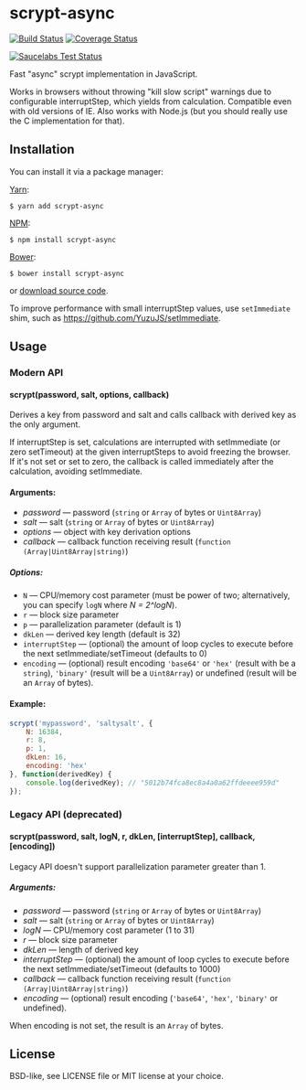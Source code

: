 scrypt-async
============

[![Build Status](https://travis-ci.org/dchest/scrypt-async-js.svg?branch=master)](https://travis-ci.org/dchest/scrypt-async-js)
[![Coverage Status](https://coveralls.io/repos/dchest/scrypt-async-js/badge.svg)](https://coveralls.io/r/dchest/scrypt-async-js)

[![Saucelabs Test Status](https://saucelabs.com/browser-matrix/scrypt.svg)](https://saucelabs.com/u/scrypt)

Fast "async" scrypt implementation in JavaScript.

Works in browsers without throwing "kill slow script" warnings due to
configurable interruptStep, which yields from calculation. Compatible even with
old versions of IE. Also works with Node.js (but you should really use the C
implementation for that).


Installation
------------

You can install it via a package manager:

[Yarn](https://yarnpkg.com/):

    $ yarn add scrypt-async

[NPM](https://www.npmjs.org/):

    $ npm install scrypt-async

[Bower](http://bower.io):

    $ bower install scrypt-async

or [download source code](https://github.com/dchest/scrypt-async-js/releases).

To improve performance with small interruptStep values, use `setImmediate` shim,
such as <https://github.com/YuzuJS/setImmediate>.


Usage
-----

### Modern API

#### scrypt(password, salt, options, callback)

Derives a key from password and salt and calls callback
with derived key as the only argument.

If interruptStep is set, calculations are interrupted with setImmediate (or
zero setTimeout) at the given interruptSteps to avoid freezing the browser.
If it's not set or set to zero, the callback is called immediately after the
calculation, avoiding setImmediate.

#### Arguments:

* *password* — password (`string` or `Array` of bytes or `Uint8Array`)
* *salt* — salt (`string` or `Array` of bytes or `Uint8Array`)
* *options* — object with key derivation options
* *callback* — callback function receiving result (`function (Array|Uint8Array|string)`)

##### Options:

* `N` — CPU/memory cost parameter (must be power of two;
  alternatively, you can specify `logN` where *N = 2^logN*).
* `r` — block size parameter
* `p` — parallelization parameter (default is 1)
* `dkLen` — derived key length (default is 32)
* `interruptStep` — (optional) the amount of loop cycles to execute before the next setImmediate/setTimeout (defaults to 0)
* `encoding` — (optional) result encoding `'base64'` or `'hex'` (result with be a `string`), `'binary'` (result will be a `Uint8Array`) or undefined (result will be an `Array` of bytes).

#### Example:

```javascript
scrypt('mypassword', 'saltysalt', {
    N: 16384,
    r: 8,
    p: 1,
    dkLen: 16,
    encoding: 'hex'
}, function(derivedKey) {
    console.log(derivedKey); // "5012b74fca8ec8a4a0a62ffdeeee959d"
});
```

### Legacy API (deprecated)

#### scrypt(password, salt, logN, r, dkLen, [interruptStep], callback, [encoding])

Legacy API doesn't support parallelization parameter greater than 1.

##### Arguments:

* *password* — password (`string` or `Array` of bytes or `Uint8Array`)
* *salt* — salt (`string` or `Array` of bytes or `Uint8Array`)
* *logN* — CPU/memory cost parameter (1 to 31)
* *r* — block size parameter
* *dkLen* — length of derived key
* *interruptStep* — (optional) the amount of loop cycles to execute before the next setImmediate/setTimeout (defaults to 1000)
* *callback* — callback function receiving result (`function (Array|Uint8Array|string)`)
* *encoding* — (optional) result encoding (`'base64'`, `'hex'`, `'binary'` or undefined).

When encoding is not set, the result is an `Array` of bytes.


License
-------

BSD-like, see LICENSE file or MIT license at your choice.
